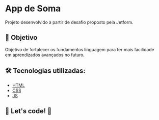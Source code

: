 # App de Soma

Projeto desenvolvido a partir de desafio proposto pela Jetform.

## 🚀 Objetivo

Objetivo de fortalecer os fundamentos  linguagem para ter mais facilidade em aprendizados avançados no futuro.

## 🛠️ Tecnologias utilizadas:

- [HTML](https://www.w3schools.com/html/)
- [CSS](https://www.w3schools.com/css/)
- [JS](https://www.w3schools.com/js/)

## 🚀 Let's code! 🚀
